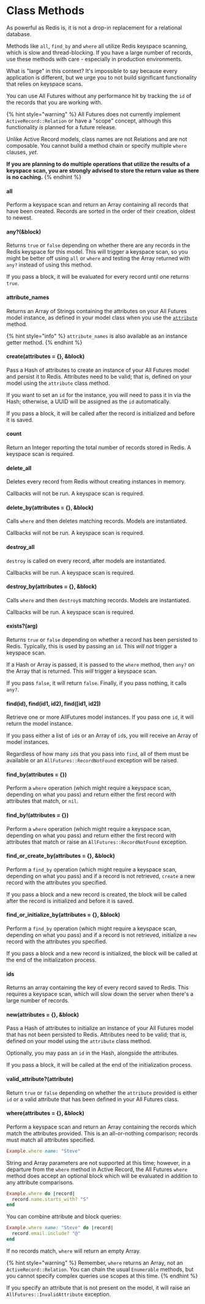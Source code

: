# Class Methods

As powerful as Redis is, it is not a drop-in replacement for a relational database.

Methods like `all`, `find_by` and `where` all utilize Redis keyspace scanning, which is slow and thread-blocking. If you have a large number of records, use these methods with care - especially in production environments.

What is "large" in this context? It's impossible to say because every application is different, but we urge you to not build significant functionality that relies on keyspace scans.

You can use All Futures without any performance hit by tracking the `id` of the records that you are working with.

{% hint style="warning" %}
All Futures does not currently implement `ActiveRecord::Relation` or have a "scope" concept, although this functionality _is_ planned for a future release.

Unlike Active Record models, class names are not Relations and are not composable. You cannot build a method chain or specify multiple `where` clauses, _yet_.

**If you are planning to do multiple operations that utilize the results of a keyspace scan, you are strongly advised to store the return value as there is no caching.**
{% endhint %}

#### all

Perform a keyspace scan and return an Array containing all records that have been created. Records are sorted in the order of their creation, oldest to newest.

#### any?(\&block)

Returns `true` or `false` depending on whether there are any records in the Redis keyspace for this model. This will trigger a keyspace scan, so you might be better off using `all` or `where` and testing the Array returned with `any?` instead of using this method.

If you pass a block, it will be evaluated for every record until one returns `true`.

#### attribute\_names

Returns an Array of Strings containing the attributes on your All Futures model instance, as defined in your model class when you use the [`attribute`](https://api.rubyonrails.org/classes/ActiveRecord/Attributes/ClassMethods.html#method-i-attribute) method.

{% hint style="info" %}
`attribute_names` is also available as an instance getter method.
{% endhint %}

#### create(attributes = {}, \&block)

Pass a Hash of attributes to create an instance of your All Futures model and persist it to Redis. Attributes need to be valid; that is, defined on your model using the `attribute` class method.

If you want to set an `id` for the instance, you will need to pass it in via the Hash; otherwise, a UUID will be assigned as the `id` automatically.

If you pass a block, it will be called after the record is initialized and before it is saved.

#### count

Return an Integer reporting the total number of records stored in Redis. A keyspace scan is required.

#### delete\_all

Deletes every record from Redis without creating instances in memory.

Callbacks will not be run. A keyspace scan is required.

#### delete\_by(attributes = {}, \&block)

Calls `where` and then deletes matching records. Models are instantiated.

Callbacks will not be run. A keyspace scan is required.

#### destroy\_all

`destroy` is called on every record, after models are instantiated.

Callbacks will be run. A keyspace scan is required.

#### destroy\_by(attributes = {}, \&block)

Calls `where` and then `destroy`s matching records. Models are instantiated.

Callbacks will be run. A keyspace scan is required.

#### exists?(arg)

Returns `true` or `false` depending on whether a record has been persisted to Redis. Typically, this is used by passing an `id`. This _will not_ trigger a keyspace scan.

If a Hash or Array is passed, it is passed to the `where` method, then `any?` on the Array that is returned. This _will_ trigger a keyspace scan.

If you pass `false`, it will return `false`. Finally, if you pass nothing, it calls `any?`.

#### find(id), find(id1, id2), find(\[id1, id2])

Retrieve one or more AllFutures model instances. If you pass one `id`, it will return the model instance.

If you pass either a list of `id`s or an Array of `id`s, you will receive an Array of model instances.

Regardless of how many `id`s that you pass into `find`, all of them must be available or an `AllFutures::RecordNotFound` exception will be raised.

#### find\_by(attributes = {})

Perform a `where` operation (which might require a keyspace scan, depending on what you pass) and return either the first record with attributes that match, or `nil`.

#### find\_by!(attributes = {})

Perform a `where` operation (which might require a keyspace scan, depending on what you pass) and return either the first record with attributes that match or raise an `AllFutures::RecordNotFound` exception.

#### find\_or\_create\_by(attributes = {}, \&block)

Perform a `find_by` operation (which might require a keyspace scan, depending on what you pass) and if a record is not retrieved, `create` a new record with the attributes you specified.

If you pass a block and a new record is created, the block will be called after the record is initialized and before it is saved.

#### find\_or\_initialize\_by(attributes = {}, \&block)

Perform a `find_by` operation (which might require a keyspace scan, depending on what you pass) and if a record is not retrieved, initialize a `new` record with the attributes you specified.

If you pass a block and a new record is initialized, the block will be called at the end of the initialization process.

#### ids

Returns an array containing the key of every record saved to Redis. This requires a keyspace scan, which will slow down the server when there's a large number of records.

#### new(attributes = {}, \&block)

Pass a Hash of attributes to initialize an instance of your All Futures model that has not been persisted to Redis. Attributes need to be valid; that is, defined on your model using the `attribute` class method.

Optionally, you may pass an `id` in the Hash, alongside the attributes.

If you pass a block, it will be called at the end of the initialization process.

#### valid\_attribute?(attribute)

Return `true` or `false` depending on whether the `attribute` provided is either `id` or a valid attribute that has been defined in your All Futures class.

#### where(attributes = {}, \&block)

Perform a keyspace scan and return an Array containing the records which match the attributes provided. This is an all-or-nothing comparison; records must match all attributes specified.

```ruby
Example.where name: "Steve"
```

String and Array parameters are not supported at this time; however, in a departure from the `where` method in Active Record, the All Futures `where` method does accept an optional block which will be evaluated in addition to any attribute comparisons.

```ruby
Example.where do |record|
  record.name.starts_with? "S"
end
```

You can combine attribute and block queries:

```ruby
Example.where name: "Steve" do |record|
  record.email.include? "@"
end
```

If no records match, `where` will return an empty Array.

{% hint style="warning" %}
Remember, `where` returns an Array, not an `ActiveRecord::Relation`. You can chain the usual `Enumerable` methods, but you cannot specify complex queries use scopes at this time.
{% endhint %}

If you specify an attribute that is not present on the model, it will raise an `AllFutures::InvalidAttribute` exception.
